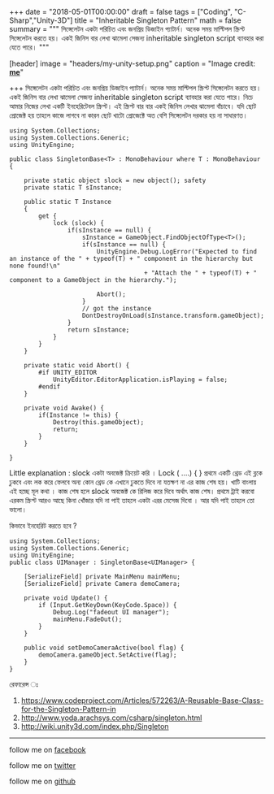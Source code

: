 +++
date = "2018-05-01T00:00:00"
draft = false
tags = ["Coding", "C-Sharp","Unity-3D"]
title = "Inheritable Singleton Pattern"
math = false
summary = """
সিঙ্গেলেটন একটা পরিচিত এবং জনপ্রিয় ডিজাইন প্যাটার্ন। অনেক সময় মাল্টিপল স্ক্রিপ্ট সিঙ্গেলেটন করতে হয়। একই জিনিস বার লেখা ঝামেলা সেজন্য inheritable singleton script ব্যাবহার করা যেতে পারে।
"""

[header]
image = "headers/my-unity-setup.png"
caption = "Image credit: [**me**](me)"

+++
সিঙ্গেলেটন একটা পরিচিত এবং জনপ্রিয় ডিজাইন প্যাটার্ন। অনেক সময় মাল্টিপল স্ক্রিপ্ট সিঙ্গেলেটন করতে হয়। একই জিনিস বার লেখা ঝামেলা সেজন্য inheritable singleton script ব্যাবহার করা যেতে পারে।
নিচে আমার নিজের লেখা একটি ইনহেরিটেবল স্ক্রিপ্ট। এই স্ক্রিপ্ট বার বার একই জিনিস লেখার ঝামেলা বাঁচাবে। যদি ছোট প্রোজেক্ট হয় তাহলে কাজে লাগবে না কারন ছোট খাটো প্রোজেক্টে অত বেশি সিঙ্গেলেটন দরকার হয় না সাধারণত।  

```
using System.Collections;
using System.Collections.Generic;
using UnityEngine;

public class SingletonBase<T> : MonoBehaviour where T : MonoBehaviour {
 
    private static object slock = new object(); safety 
    private static T sInstance; 

    public static T Instance
    {
        get {
            lock (slock) {
                if(sInstance == null) {
                    sInstance = GameObject.FindObjectOfType<T>(); 
                    if(sInstance == null) {
                        UnityEngine.Debug.LogError("Expected to find an instance of the " + typeof(T) + " component in the hierarchy but none found!\n"
                                     + "Attach the " + typeof(T) + " component to a GameObject in the hierarchy.");

                        Abort();
                    }
                    // got the instance
                    DontDestroyOnLoad(sInstance.transform.gameObject);
                }
                return sInstance;
            }
        }
    }

    private static void Abort() {
        #if UNITY_EDITOR
            UnityEditor.EditorApplication.isPlaying = false;
        #endif
    }

    private void Awake() {
        if(Instance != this) {
            Destroy(this.gameObject);
            return;
        }
    }

}
```

Little explanation : 
slock  একটা অবজেক্ট ক্রিয়েট করি । 
Lock ( ….) { } প্রথমে একটি থ্রেড এই ব্লকে ঢুকবে এবং লক করে ফেলবে অন্য কোন থ্রেড কে এখানে ঢুকতে দিবে না যতক্ষণ না এর কাজ শেষ হয়। খাটি বাংলায় এই হচ্ছে মূল কথা । কাজ শেষ হলে slock অবজেক্ট কে রিলিজ করে দিবে অর্থাৎ কাজ শেষ। 
প্রথমে ট্রাই করবো এরকম স্ক্রিপ্ট আরও আছে কিনা খোঁজার যদি না পাই তাহলে একটা এরর মেসেজ দিবো । 
আর যদি পাই তাহলে তো ভালো। 

কিভাবে ইনহেরিট করতে হবে ? 

```
using System.Collections;
using System.Collections.Generic;
using UnityEngine;
public class UIManager : SingletonBase<UIManager> {

    [SerializeField] private MainMenu mainMenu;
    [SerializeField] private Camera demoCamera;
 
    private void Update() {
        if (Input.GetKeyDown(KeyCode.Space)) {
            Debug.Log("fadeout UI manager");
            mainMenu.FadeOut();
        }
    }

    public void setDemoCameraActive(bool flag) {
        demoCamera.gameObject.SetActive(flag);
    }
}
```

রেফারেন্স ঃ 

1. https://www.codeproject.com/Articles/572263/A-Reusable-Base-Class-for-the-Singleton-Pattern-in
2. http://www.yoda.arachsys.com/csharp/singleton.html
3. http://wiki.unity3d.com/index.php/Singleton






----------


follow me on [facebook](https://www.facebook.com/shohan4556) 

follow me on [twitter](https://www.twitter.com/shohan4556)
 
follow me on [github](https://www.github.com/shohan4556) 